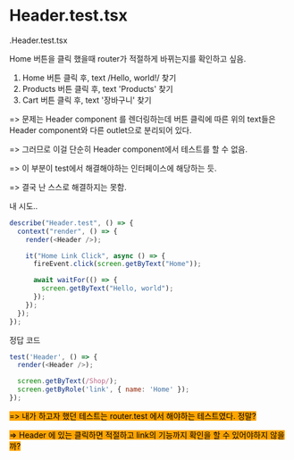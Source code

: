 # Header.test.tsx

.Header.test.tsx

Home 버튼을 클릭 했을때 router가 적절하게 바뀌는지를 확인하고 싶음.

1. Home 버튼 클릭 후, text /Hello, world!/  찾기
2. Products 버튼 클릭 후, text 'Products' 찾기
3. Cart 버튼 클릭 후, text '장바구니' 찾기

\=> 문제는 Header component 를 렌더링하는데 버튼 클릭에 따른 위의 text들은 Header component와 다른 outlet으로 분리되어 있다.

\=> 그러므로 이걸 단순히 Header component에서 테스트를 할 수 없음.

\=> 이 부분이 test에서 해결해야하는 인터페이스에 해당하는 듯.

\=> 결국 난 스스로 해결하지는 못함.



내 시도..

```typescript
describe("Header.test", () => {
  context("render", () => {
    render(<Header />);

    it("Home Link Click", async () => {
      fireEvent.click(screen.getByText("Home"));

      await waitFor(() => {
        screen.getByText("Hello, world");
      });
    });
  });
});
```

정답 코드

```javascript
test('Header', () => {
  render(<Header />);

  screen.getByText(/Shop/);
  screen.getByRole('link', { name: 'Home' });
});
```

<mark style="background-color:orange;">=> 내가 하고자 했던 테스트는 router.test 에서 해야하는 테스트였다. 정말?</mark>

<mark style="background-color:orange;">=> Header 에 있는 클릭하면 적절하고 link의 기능까지 확인을 할 수 있어야하지 않을까?</mark>





